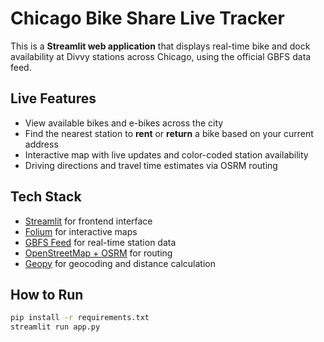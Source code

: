 # Chicago Bike Share Live Tracker

This is a **Streamlit web application** that displays real-time bike and dock availability at Divvy stations across Chicago, using the official GBFS data feed.

## Live Features

- View available bikes and e-bikes across the city
- Find the nearest station to **rent** or **return** a bike based on your current address
- Interactive map with live updates and color-coded station availability
- Driving directions and travel time estimates via OSRM routing

## Tech Stack

- [Streamlit](https://streamlit.io/) for frontend interface
- [Folium](https://python-visualization.github.io/folium/) for interactive maps
- [GBFS Feed](https://gbfs.divvybikes.com/gbfs/gbfs.json) for real-time station data
- [OpenStreetMap + OSRM](http://project-osrm.org/) for routing
- [Geopy](https://geopy.readthedocs.io/) for geocoding and distance calculation

## How to Run

```bash
pip install -r requirements.txt
streamlit run app.py
